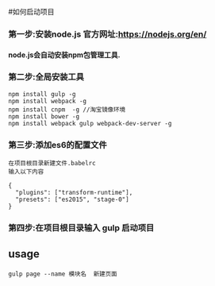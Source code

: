 #如何启动项目

### 第一步:安装node.js  官方网址:https://nodejs.org/en/

#### node.js会自动安装npm包管理工具.

### 第二步:全局安装工具

    npm install gulp -g
    npm install webpack -g
    npm install cnpm  -g //淘宝镜像环境
    npm install bower -g
    npm install webpack gulp webpack-dev-server -g

### 第三步:添加es6的配置文件
    在项目根目录新建文件.babelrc
    输入以下内容

    {
      "plugins": ["transform-runtime"],
      "presets": ["es2015", "stage-0"]
    }
### 第四步:在项目根目录输入 gulp 启动项目


## usage

    gulp page --name 模块名  新建页面